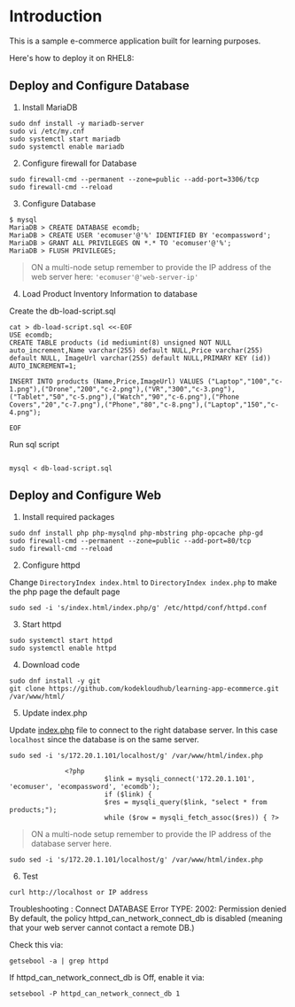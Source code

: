 # Introduction

This is a sample e-commerce application built for learning purposes.

Here's how to deploy it on RHEL8:

## Deploy and Configure Database

1. Install MariaDB

```
sudo dnf install -y mariadb-server
sudo vi /etc/my.cnf
sudo systemctl start mariadb
sudo systemctl enable mariadb
```

2. Configure firewall for Database

```
sudo firewall-cmd --permanent --zone=public --add-port=3306/tcp
sudo firewall-cmd --reload
```

3. Configure Database

```
$ mysql
MariaDB > CREATE DATABASE ecomdb;
MariaDB > CREATE USER 'ecomuser'@'%' IDENTIFIED BY 'ecompassword';
MariaDB > GRANT ALL PRIVILEGES ON *.* TO 'ecomuser'@'%';
MariaDB > FLUSH PRIVILEGES;
```

> ON a multi-node setup remember to provide the IP address of the web server here: `'ecomuser'@'web-server-ip'`

4. Load Product Inventory Information to database

Create the db-load-script.sql

```
cat > db-load-script.sql <<-EOF
USE ecomdb;
CREATE TABLE products (id mediumint(8) unsigned NOT NULL auto_increment,Name varchar(255) default NULL,Price varchar(255) default NULL, ImageUrl varchar(255) default NULL,PRIMARY KEY (id)) AUTO_INCREMENT=1;

INSERT INTO products (Name,Price,ImageUrl) VALUES ("Laptop","100","c-1.png"),("Drone","200","c-2.png"),("VR","300","c-3.png"),("Tablet","50","c-5.png"),("Watch","90","c-6.png"),("Phone Covers","20","c-7.png"),("Phone","80","c-8.png"),("Laptop","150","c-4.png");

EOF
```

Run sql script

```

mysql < db-load-script.sql
```


## Deploy and Configure Web

1. Install required packages

```
sudo dnf install php php-mysqlnd php-mbstring php-opcache php-gd
sudo firewall-cmd --permanent --zone=public --add-port=80/tcp
sudo firewall-cmd --reload
```

2. Configure httpd

Change `DirectoryIndex index.html` to `DirectoryIndex index.php` to make the php page the default page

```
sudo sed -i 's/index.html/index.php/g' /etc/httpd/conf/httpd.conf
```

3. Start httpd

```
sudo systemctl start httpd
sudo systemctl enable httpd
```

4. Download code

```
sudo dnf install -y git
git clone https://github.com/kodekloudhub/learning-app-ecommerce.git /var/www/html/
```

5. Update index.php

Update [index.php](https://github.com/kodekloudhub/learning-app-ecommerce/blob/13b6e9ddc867eff30368c7e4f013164a85e2dccb/index.php#L107) file to connect to the right database server. In this case `localhost` since the database is on the same server.

```
sudo sed -i 's/172.20.1.101/localhost/g' /var/www/html/index.php

              <?php
                        $link = mysqli_connect('172.20.1.101', 'ecomuser', 'ecompassword', 'ecomdb');
                        if ($link) {
                        $res = mysqli_query($link, "select * from products;");
                        while ($row = mysqli_fetch_assoc($res)) { ?>
```

> ON a multi-node setup remember to provide the IP address of the database server here.
```
sudo sed -i 's/172.20.1.101/localhost/g' /var/www/html/index.php
```

6. Test

```
curl http://localhost or IP address
```


Troubleshooting : Connect DATABASE Error TYPE: 2002: Permission denied
By default, the policy httpd_can_network_connect_db is disabled (meaning that your web server cannot contact a remote DB.)

Check this via:
```
getsebool -a | grep httpd
```

If httpd_can_network_connect_db is Off, enable it via:
```
setsebool -P httpd_can_network_connect_db 1
```
